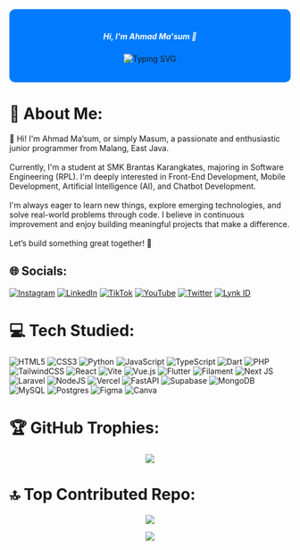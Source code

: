 

<div align="center" style="background-color:#007BFF; padding: 20px; border-radius: 10px;">
  <h5 style="color:white;">Hi, I'm Ahmad Ma'sum 👋</h5>
  <p>
    <img src="https://readme-typing-svg.demolab.com?font=Fira+Code&size=24&duration=3000&pause=1000&center=true&vCenter=true&width=435&lines=Frontend+Developer;Mobile+Developer" alt="Typing SVG" />
  </p>
</div>

# 💫 About Me:
👋 Hi! I'm Ahmad Ma’sum, or simply Masum, a passionate and enthusiastic junior programmer from Malang, East Java.<br><br>Currently, I'm a student at SMK Brantas Karangkates, majoring in Software Engineering (RPL). I'm deeply interested in Front-End Development, Mobile Development, Artificial Intelligence (AI), and Chatbot Development.<br><br>I'm always eager to learn new things, explore emerging technologies, and solve real-world problems through code. I believe in continuous improvement and enjoy building meaningful projects that make a difference.<br><br>Let’s build something great together!  🚀

## 🌐 Socials:
[![Instagram](https://img.shields.io/badge/Instagram-%23E4405F.svg?logo=instagram&logoColor=white)](https://instagram.com/msum023) 
[![LinkedIn](https://img.shields.io/badge/LinkedIn-%230077B5.svg?logo=linkedin&logoColor=white)](https://linkedin.com/in/ahmadmasum127)
[![TikTok](https://img.shields.io/badge/TikTok-%23000000.svg?logo=tiktok&logoColor=white)](https://tiktok.com/@abah330)
[![YouTube](https://img.shields.io/badge/YouTube-%23FF0000.svg?logo=youtube&logoColor=white)](https://youtube.com/@ahmadmasum4200)
[![Twitter](https://img.shields.io/badge/Twitter-%23000000.svg?logo=x&logoColor=white)](https://x.com/ahmadmasum23)
[![Lynk ID](https://img.shields.io/badge/Lynk-%231875F0.svg?logo=data:image/svg+xml;base64,PHN2ZyB3aWR0aD0iMzIiIGhlaWdodD0iMzIiIHZpZXdCb3g9IjAgMCAzMiAzMiIgZmlsbD0ibm9uZSIgeG1sbnM9Imh0dHA6Ly93d3cudzMub3JnLzIwMDAvc3ZnIj4KPHJlY3Qgd2lkdGg9IjMyIiBoZWlnaHQ9IjMyIiByeD0iNiIgZmlsbD0iI0ZGRiIvPgo8cGF0aCBkPSJNMTYuNSA5TDExLjUgMjMuNUgxNC41TDE1LjUgMjBIMTguNUwxOS41IDIzLjVIMjIuNUwxNy41IDlIMTYuNVoiIGZpbGw9IiMwMDYyRkYiLz4KPC9zdmc+)](https://lynk.id/ahmadmasum)



# 💻 Tech Studied:

![HTML5](https://img.shields.io/badge/html5-%23E34F26.svg?style=flat&logo=html5&logoColor=white)
![CSS3](https://img.shields.io/badge/css3-%231572B6.svg?style=flat&logo=css3&logoColor=white)
![Python](https://img.shields.io/badge/python-3670A0?style=flat&logo=python&logoColor=ffdd54)
![JavaScript](https://img.shields.io/badge/javascript-%23323330.svg?style=flat&logo=javascript&logoColor=%23F7DF1E) 
![TypeScript](https://img.shields.io/badge/typescript-%23007ACC.svg?style=flat&logo=typescript&logoColor=white) 
![Dart](https://img.shields.io/badge/dart-%230175C2.svg?style=flat&logo=dart&logoColor=white) 
![PHP](https://img.shields.io/badge/php-%23777BB4.svg?style=flat&logo=php&logoColor=white) 
![TailwindCSS](https://img.shields.io/badge/tailwindcss-%2338B2AC.svg?style=flat&logo=tailwind-css&logoColor=white)
![React](https://img.shields.io/badge/react-%2320232a.svg?style=flat&logo=react&logoColor=%2361DAFB)
![Vite](https://img.shields.io/badge/vite-%23646CFF.svg?style=flat&logo=vite&logoColor=white) 
![Vue.js](https://img.shields.io/badge/vue.js-%2335495e.svg?style=flat&logo=vuedotjs&logoColor=%234FC08D)
![Flutter](https://img.shields.io/badge/Flutter-%2302569B.svg?style=flat&logo=Flutter&logoColor=white)
![Filament](https://img.shields.io/badge/Filament-FFAA00?style=flat&logoColor=%23000000) 
![Next JS](https://img.shields.io/badge/Next-black?style=flat&logo=next.js&logoColor=white) 
![Laravel](https://img.shields.io/badge/laravel-%23FF2D20.svg?style=flat&logo=laravel&logoColor=white) 
![NodeJS](https://img.shields.io/badge/node.js-6DA55F?style=flat&logo=node.js&logoColor=white) 
![Vercel](https://img.shields.io/badge/vercel-%23000000.svg?style=flat&logo=vercel&logoColor=white) 
![FastAPI](https://img.shields.io/badge/FastAPI-005571?style=flat&logo=fastapi) 
![Supabase](https://img.shields.io/badge/Supabase-3ECF8E?style=flat&logo=supabase&logoColor=white) 
![MongoDB](https://img.shields.io/badge/MongoDB-%234ea94b.svg?style=flat&logo=mongodb&logoColor=white) 
![MySQL](https://img.shields.io/badge/mysql-4479A1.svg?style=flat&logo=mysql&logoColor=white)
![Postgres](https://img.shields.io/badge/postgres-%23316192.svg?style=flat&logo=postgresql&logoColor=white) 
![Figma](https://img.shields.io/badge/figma-%23F24E1E.svg?style=flat&logo=figma&logoColor=white) 
![Canva](https://img.shields.io/badge/Canva-%2300C4CC.svg?style=flat&logo=Canva&logoColor=white)

# 🏆 GitHub Trophies:
<div align="center">
  
![](https://github-profile-trophy.vercel.app/?username=ahmadmasum23&theme=radical&no-frame=false&no-bg=true&margin-w=4)
</div>

# 🔝 Top Contributed Repo:
<div align="center">
  
![](https://github-contributor-stats.vercel.app/api?username=ahmadmasum23&limit=5&theme=dark&combine_all_yearly_contributions=true)
</div>


<div align="center">
  
[![](https://visitcount.itsvg.in/api?id=ahmadmasum23&icon=1&color=3)](https://visitcount.itsvg.in)
</div>

<!-- Proudly created with GPRM ( https://gprm.itsvg.in ) -->
